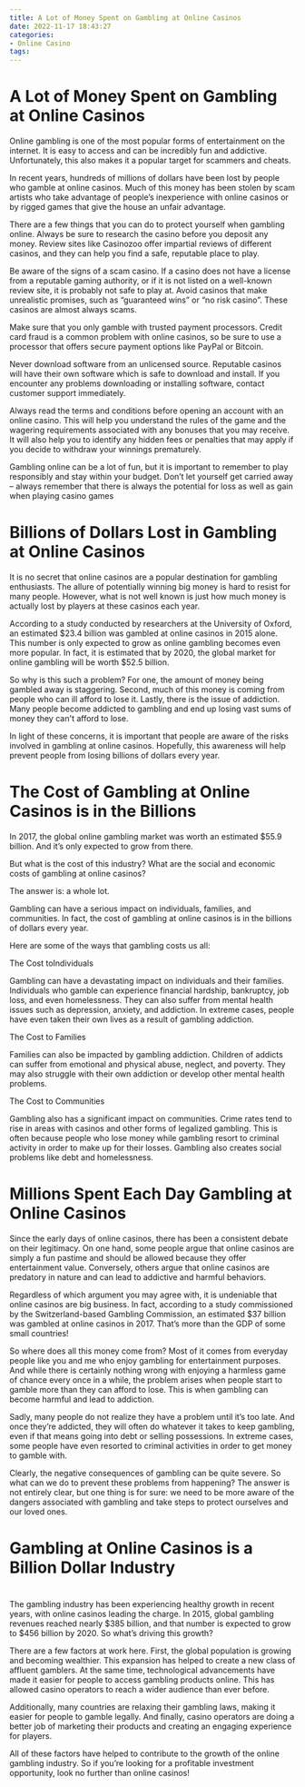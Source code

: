 ```yaml
---
title: A Lot of Money Spent on Gambling at Online Casinos 
date: 2022-11-17 18:43:27
categories:
- Online Casino
tags:
---
```



#  A Lot of Money Spent on Gambling at Online Casinos 

Online gambling is one of the most popular forms of entertainment on the internet. It is easy to access and can be incredibly fun and addictive. Unfortunately, this also makes it a popular target for scammers and cheats.

In recent years, hundreds of millions of dollars have been lost by people who gamble at online casinos. Much of this money has been stolen by scam artists who take advantage of people’s inexperience with online casinos or by rigged games that give the house an unfair advantage.

There are a few things that you can do to protect yourself when gambling online. Always be sure to research the casino before you deposit any money. Review sites like Casinozoo offer impartial reviews of different casinos, and they can help you find a safe, reputable place to play.

Be aware of the signs of a scam casino. If a casino does not have a license from a reputable gaming authority, or if it is not listed on a well-known review site, it is probably not safe to play at. Avoid casinos that make unrealistic promises, such as “guaranteed wins” or “no risk casino”. These casinos are almost always scams.

Make sure that you only gamble with trusted payment processors. Credit card fraud is a common problem with online casinos, so be sure to use a processor that offers secure payment options like PayPal or Bitcoin.

Never download software from an unlicensed source. Reputable casinos will have their own software which is safe to download and install. If you encounter any problems downloading or installing software, contact customer support immediately.

Always read the terms and conditions before opening an account with an online casino. This will help you understand the rules of the game and the wagering requirements associated with any bonuses that you may receive. It will also help you to identify any hidden fees or penalties that may apply if you decide to withdraw your winnings prematurely.

Gambling online can be a lot of fun, but it is important to remember to play responsibly and stay within your budget. Don’t let yourself get carried away – always remember that there is always the potential for loss as well as gain when playing casino games

#  Billions of Dollars Lost in Gambling at Online Casinos 

It is no secret that online casinos are a popular destination for gambling enthusiasts. The allure of potentially winning big money is hard to resist for many people. However, what is not well known is just how much money is actually lost by players at these casinos each year.

According to a study conducted by researchers at the University of Oxford, an estimated $23.4 billion was gambled at online casinos in 2015 alone. This number is only expected to grow as online gambling becomes even more popular. In fact, it is estimated that by 2020, the global market for online gambling will be worth $52.5 billion.

So why is this such a problem? For one, the amount of money being gambled away is staggering. Second, much of this money is coming from people who can ill afford to lose it. Lastly, there is the issue of addiction. Many people become addicted to gambling and end up losing vast sums of money they can't afford to lose.

In light of these concerns, it is important that people are aware of the risks involved in gambling at online casinos. Hopefully, this awareness will help prevent people from losing billions of dollars every year.

#  The Cost of Gambling at Online Casinos is in the Billions 

In 2017, the global online gambling market was worth an estimated $55.9 billion. And it’s only expected to grow from there. 

But what is the cost of this industry? What are the social and economic costs of gambling at online casinos? 

The answer is: a whole lot. 

Gambling can have a serious impact on individuals, families, and communities. In fact, the cost of gambling at online casinos is in the billions of dollars every year. 

Here are some of the ways that gambling costs us all: 

The Cost toIndividuals 

Gambling can have a devastating impact on individuals and their families. Individuals who gamble can experience financial hardship, bankruptcy, job loss, and even homelessness. They can also suffer from mental health issues such as depression, anxiety, and addiction. In extreme cases, people have even taken their own lives as a result of gambling addiction. 

The Cost to Families 

Families can also be impacted by gambling addiction. Children of addicts can suffer from emotional and physical abuse, neglect, and poverty. They may also struggle with their own addiction or develop other mental health problems. 

The Cost to Communities 

Gambling also has a significant impact on communities. Crime rates tend to rise in areas with casinos and other forms of legalized gambling. This is often because people who lose money while gambling resort to criminal activity in order to make up for their losses. Gambling also creates social problems like debt and homelessness.

#  Millions Spent Each Day Gambling at Online Casinos 

Since the early days of online casinos, there has been a consistent debate on their legitimacy. On one hand, some people argue that online casinos are simply a fun pastime and should be allowed because they offer entertainment value. Conversely, others argue that online casinos are predatory in nature and can lead to addictive and harmful behaviors.

Regardless of which argument you may agree with, it is undeniable that online casinos are big business. In fact, according to a study commissioned by the Switzerland-based Gambling Commission, an estimated $37 billion was gambled at online casinos in 2017. That’s more than the GDP of some small countries!

So where does all this money come from? Most of it comes from everyday people like you and me who enjoy gambling for entertainment purposes. And while there is certainly nothing wrong with enjoying a harmless game of chance every once in a while, the problem arises when people start to gamble more than they can afford to lose. This is when gambling can become harmful and lead to addiction.

Sadly, many people do not realize they have a problem until it’s too late. And once they’re addicted, they will often do whatever it takes to keep gambling, even if that means going into debt or selling possessions. In extreme cases, some people have even resorted to criminal activities in order to get money to gamble with.

Clearly, the negative consequences of gambling can be quite severe. So what can we do to prevent these problems from happening? The answer is not entirely clear, but one thing is for sure: we need to be more aware of the dangers associated with gambling and take steps to protect ourselves and our loved ones.

#  Gambling at Online Casinos is a Billion Dollar Industry

#

The gambling industry has been experiencing healthy growth in recent years, with online casinos leading the charge. In 2015, global gambling revenues reached nearly $385 billion, and that number is expected to grow to $456 billion by 2020. So what’s driving this growth?

There are a few factors at work here. First, the global population is growing and becoming wealthier. This expansion has helped to create a new class of affluent gamblers. At the same time, technological advancements have made it easier for people to access gambling products online. This has allowed casino operators to reach a wider audience than ever before.

 Additionally, many countries are relaxing their gambling laws, making it easier for people to gamble legally. And finally, casino operators are doing a better job of marketing their products and creating an engaging experience for players.

All of these factors have helped to contribute to the growth of the online gambling industry. So if you’re looking for a profitable investment opportunity, look no further than online casinos!